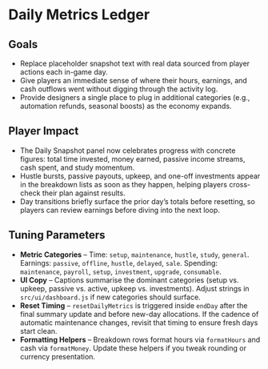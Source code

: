 # Daily Metrics Ledger

## Goals
- Replace placeholder snapshot text with real data sourced from player actions each in-game day.
- Give players an immediate sense of where their hours, earnings, and cash outflows went without digging through the activity log.
- Provide designers a single place to plug in additional categories (e.g., automation refunds, seasonal boosts) as the economy expands.

## Player Impact
- The Daily Snapshot panel now celebrates progress with concrete figures: total time invested, money earned, passive income streams, cash spent, and study momentum.
- Hustle bursts, passive payouts, upkeep, and one-off investments appear in the breakdown lists as soon as they happen, helping players cross-check their plan against results.
- Day transitions briefly surface the prior day’s totals before resetting, so players can review earnings before diving into the next loop.

## Tuning Parameters
- **Metric Categories** – Time: `setup`, `maintenance`, `hustle`, `study`, `general`. Earnings: `passive`, `offline`, `hustle`, `delayed`, `sale`. Spending: `maintenance`, `payroll`, `setup`, `investment`, `upgrade`, `consumable`.
- **UI Copy** – Captions summarise the dominant categories (setup vs. upkeep, passive vs. active, upkeep vs. investments). Adjust strings in `src/ui/dashboard.js` if new categories should surface.
- **Reset Timing** – `resetDailyMetrics` is triggered inside `endDay` after the final summary update and before new-day allocations. If the cadence of automatic maintenance changes, revisit that timing to ensure fresh days start clean.
- **Formatting Helpers** – Breakdown rows format hours via `formatHours` and cash via `formatMoney`. Update these helpers if you tweak rounding or currency presentation.
